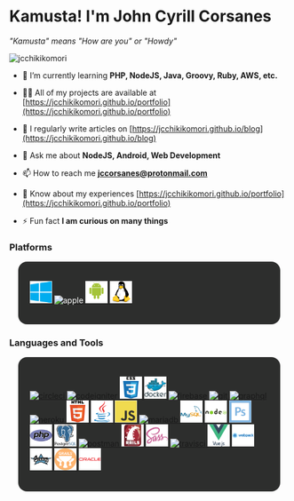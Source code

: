 <h1>Kamusta! I'm John Cyrill Corsanes</h1>
<p><i>"Kamusta" means "How are you" or "Howdy"</i></p>
<p><img src="https://komarev.com/ghpvc/?username=jcchikikomori&label=Profile%20views&color=0e75b6&style=flat" alt="jcchikikomori" /></p>

- 🌱 I’m currently learning **PHP, NodeJS, Java, Groovy, Ruby, AWS, etc.**

- 👨‍💻 All of my projects are available at [https://jcchikikomori.github.io/portfolio](https://jcchikikomori.github.io/portfolio)

- 📝 I regularly write articles on [https://jcchikikomori.github.io/blog](https://jcchikikomori.github.io/blog)

- 💬 Ask me about **NodeJS, Android, Web Development**

- 📫 How to reach me **jccorsanes@protonmail.com**

- 📄 Know about my experiences [https://jcchikikomori.github.io/portfolio](https://jcchikikomori.github.io/portfolio)

- ⚡ Fun fact **I am curious on many things**

<h3 align="left">Platforms</h3>

<div style="display: flex; margin: 1rem; padding: 1.3rem; background-color: #2d2e2d; border-radius: 1rem;">
    <p align="left">
        <a href="https://www.microsoft.com/windows" target="_blank">
            <img
            src="https://raw.githubusercontent.com/devicons/devicon/master/icons/windows8/windows8-original.svg"
            alt="windows8"
            width="40"
            height="40"
            />
        </a>
        <a href="https://www.apple.com/" target="_blank">
            <img
            src="https://www.vectorlogo.zone/logos/apple/apple-tile.svg"
            style="color: white"
            alt="apple"
            width="40"
            height="40"
            />
        </a>
        <a href="https://developer.android.com" target="_blank">
            <img
            src="https://raw.githubusercontent.com/devicons/devicon/master/icons/android/android-original-wordmark.svg"
            alt="android"
            width="40"
            height="40"
            />
        </a>
        <a href="https://www.linux.org/" target="_blank">
            <img
            src="https://raw.githubusercontent.com/devicons/devicon/master/icons/linux/linux-original.svg"
            alt="linux"
            width="40"
            height="40"
            />
        </a>
    </p>
</div>


<h3 align="left">Languages and Tools</h3>

<div style="display: flex; margin: 1rem; padding: 1.3rem; background-color: #2d2e2d; border-radius: 1rem;">
    <p align="left">
        <a href="https://circleci.com" target="_blank">
            <img
            src="https://www.vectorlogo.zone/logos/circleci/circleci-icon.svg"
            alt="circleci"
            width="40"
            height="40"
            />
        </a>
        <a href="https://codeigniter.com" target="_blank">
            <img
            src="https://cdn.worldvectorlogo.com/logos/codeigniter.svg"
            alt="codeigniter"
            width="40"
            height="40"
            />
        </a>
        <a href="https://www.w3schools.com/css/" target="_blank">
            <img
            src="https://raw.githubusercontent.com/devicons/devicon/master/icons/css3/css3-original-wordmark.svg"
            alt="css3"
            width="40"
            height="40"
            />
        </a>
        <a href="https://www.docker.com/" target="_blank">
            <img
            src="https://raw.githubusercontent.com/devicons/devicon/master/icons/docker/docker-original-wordmark.svg"
            alt="docker"
            width="40"
            height="40"
            />
        </a>
        <a href="https://firebase.google.com/" target="_blank">
            <img
            src="https://www.vectorlogo.zone/logos/firebase/firebase-icon.svg"
            alt="firebase"
            width="40"
            height="40"
            />
        </a>
        <a href="https://git-scm.com/" target="_blank">
            <img
            src="https://www.vectorlogo.zone/logos/git-scm/git-scm-icon.svg"
            alt="git"
            width="40"
            height="40"
            />
        </a>
        <a href="https://graphql.org" target="_blank">
            <img
            src="https://www.vectorlogo.zone/logos/graphql/graphql-icon.svg"
            alt="graphql"
            width="40"
            height="40"
            />
        </a>
        <a href="https://heroku.com" target="_blank">
            <img
            src="https://www.vectorlogo.zone/logos/heroku/heroku-icon.svg"
            alt="heroku"
            width="40"
            height="40"
            />
        </a>
        <a href="https://www.w3.org/html/" target="_blank">
            <img
            src="https://raw.githubusercontent.com/devicons/devicon/master/icons/html5/html5-original-wordmark.svg"
            alt="html5"
            width="40"
            height="40"
            />
        </a>
        <a href="https://www.java.com" target="_blank">
            <img
            src="https://raw.githubusercontent.com/devicons/devicon/master/icons/java/java-original.svg"
            alt="java"
            width="40"
            height="40"
            />
        </a>
        <a
            href="https://developer.mozilla.org/en-US/docs/Web/JavaScript"
            target="_blank"
        >
            <img
            src="https://raw.githubusercontent.com/devicons/devicon/master/icons/javascript/javascript-original.svg"
            alt="javascript"
            width="40"
            height="40"
            />
        </a>
        <a href="https://mariadb.org/" target="_blank">
            <img
            src="https://www.vectorlogo.zone/logos/mariadb/mariadb-icon.svg"
            alt="mariadb"
            width="40"
            height="40"
            />
        </a>
        <a href="https://www.mysql.com/" target="_blank">
            <img
            src="https://raw.githubusercontent.com/devicons/devicon/master/icons/mysql/mysql-original-wordmark.svg"
            alt="mysql"
            width="40"
            height="40"
            />
        </a>
        <a href="https://nodejs.org" target="_blank">
            <img
            src="https://raw.githubusercontent.com/devicons/devicon/master/icons/nodejs/nodejs-original-wordmark.svg"
            alt="nodejs"
            width="40"
            height="40"
            />
        </a>
        <a href="https://www.photoshop.com/en" target="_blank">
            <img
            src="https://raw.githubusercontent.com/devicons/devicon/master/icons/photoshop/photoshop-line.svg"
            alt="photoshop"
            width="40"
            height="40"
            />
        </a>
        <a href="https://www.php.net" target="_blank">
            <img
            src="https://raw.githubusercontent.com/devicons/devicon/master/icons/php/php-original.svg"
            alt="php"
            width="40"
            height="40"
            />
        </a>
        <a href="https://www.postgresql.org" target="_blank">
            <img
            src="https://raw.githubusercontent.com/devicons/devicon/master/icons/postgresql/postgresql-original-wordmark.svg"
            alt="postgresql"
            width="40"
            height="40"
            />
        </a>
        <a href="https://postman.com" target="_blank">
            <img
            src="https://www.vectorlogo.zone/logos/getpostman/getpostman-icon.svg"
            alt="postman"
            width="40"
            height="40"
            />
        </a>
        <a href="https://rubyonrails.org" target="_blank">
            <img
            src="https://raw.githubusercontent.com/devicons/devicon/master/icons/rails/rails-original-wordmark.svg"
            alt="rails"
            width="40"
            height="40"
            />
        </a>
        <a href="https://sass-lang.com" target="_blank">
            <img
            src="https://raw.githubusercontent.com/devicons/devicon/master/icons/sass/sass-original.svg"
            alt="sass"
            width="40"
            height="40"
            />
        </a>
        <a href="https://travis-ci.org" target="_blank">
            <img
            src="https://www.vectorlogo.zone/logos/travis-ci/travis-ci-icon.svg"
            alt="travisci"
            width="40"
            height="40"
            />
        </a>
        <a href="https://vuejs.org/" target="_blank">
            <img
            src="https://raw.githubusercontent.com/devicons/devicon/master/icons/vuejs/vuejs-original-wordmark.svg"
            alt="vuejs"
            width="40"
            height="40"
            />
        </a>
        <a href="https://webpack.js.org" target="_blank">
            <img
            src="https://raw.githubusercontent.com/devicons/devicon/d00d0969292a6569d45b06d3f350f463a0107b0d/icons/webpack/webpack-original-wordmark.svg"
            alt="webpack"
            width="40"
            height="40"
            />
        </a>
        <a href="https://groovy-lang.org/" target="_blank">
            <img
            src="https://raw.githubusercontent.com/devicons/devicon/master/icons/groovy/groovy-original.svg"
            alt="groovy"
            width="40"
            height="40"
            />
        </a>
        <a href="https://grails.org/" target="_blank">
            <img
            src="https://raw.githubusercontent.com/devicons/devicon/master/icons/grails/grails-original.svg"
            alt="grails"
            width="40"
            height="40"
            />
        </a>
        <a href="https://www.oracle.com/" target="_blank">
            <img
            src="https://raw.githubusercontent.com/devicons/devicon/master/icons/oracle/oracle-original.svg"
            alt="oracle"
            width="40"
            height="40"
            />
        </a>
    </p>
</div>

